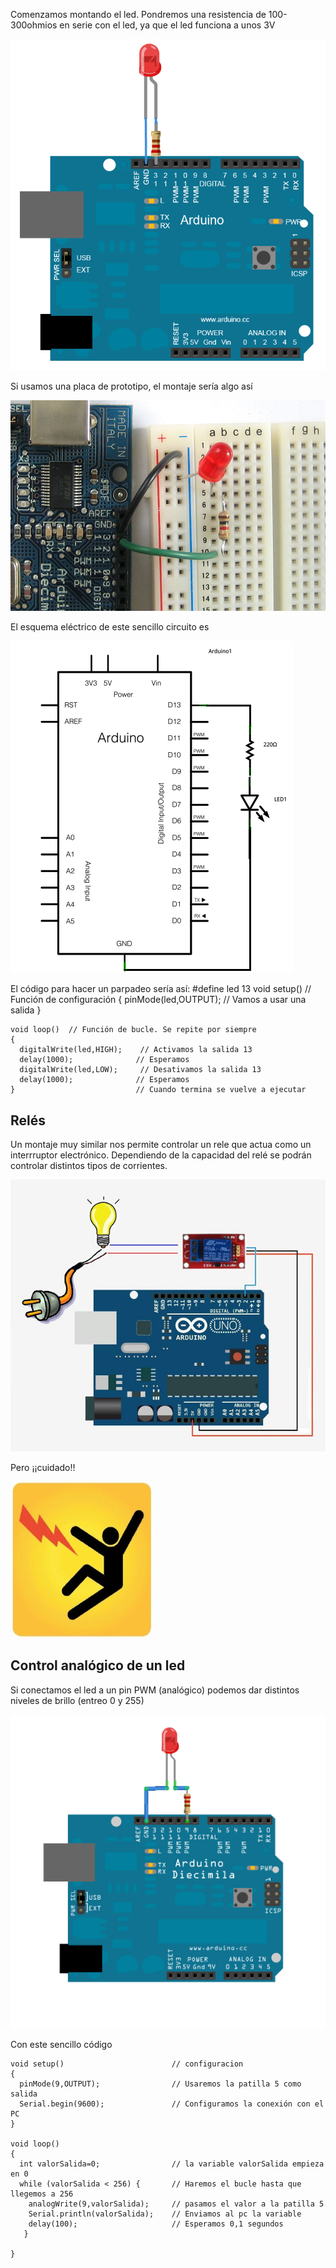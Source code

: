 Comenzamos montando el led. Pondremos una resistencia de 100-300ohmios en serie con el led, ya que el led funciona a unos 3V

![1](./images/ExampleCircuit_bb.png)

Si usamos una placa de prototipo, el montaje sería algo así

![2](./images/led13bb.jpg)

El esquema eléctrico de este sencillo circuito es

![3](./images/ExampleCircuit_sch.png)

El código para hacer un parpadeo sería así:
    #define led 13
    void setup()                // Función de configuración
    {
      pinMode(led,OUTPUT);       // Vamos a usar una salida
    }


    void loop()  // Función de bucle. Se repite por siempre
    {
      digitalWrite(led,HIGH);    // Activamos la salida 13
      delay(1000);              // Esperamos
      digitalWrite(led,LOW);     // Desativamos la salida 13
      delay(1000);              // Esperamos
    }                           // Cuando termina se vuelve a ejecutar


## Relés

Un montaje muy similar nos permite controlar un rele que actua como un interrruptor electrónico. Dependiendo de la capacidad del relé se podrán controlar distintos tipos de corrientes.

![4](./images/relee_arduino.jpg)

Pero ¡¡cuidado!!

![5](./images/Dangers-of-electric-shock.jpg)


## Control analógico de un led

Si conectamos el led a un pin PWM (analógico) podemos dar distintos niveles de brillo (entreo 0 y 255)

![6](./images/dimmer-circuit3.png)

Con este sencillo código

    void setup()                        // configuracion
    {
      pinMode(9,OUTPUT);                // Usaremos la patilla 5 como salida
      Serial.begin(9600);               // Configuramos la conexión con el PC
    }

    void loop()
    {
      int valorSalida=0;                // la variable valorSalida empieza en 0
      while (valorSalida < 256) {       // Haremos el bucle hasta que llegemos a 256
        analogWrite(9,valorSalida);     // pasamos el valor a la patilla 5
        Serial.println(valorSalida);    // Enviamos al pc la variable
        delay(100);                     // Esperamos 0,1 segundos
       }

    }
